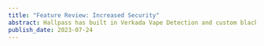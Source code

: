 ```yaml
---
title: "Feature Review: Increased Security"
abstract: Hallpass has built in Verkada Vape Detection and custom blacklists preventing two or more students from leaving at the same time.
publish_date: 2023-07-24
---
```


